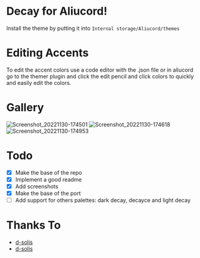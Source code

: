 # Decay for Aliucord!

Install the theme by putting it into `Internal storage/Aliucord/themes`

# Editing Accents

To edit the accent colors use a code editor with the .json file or in aliucord go to the themer plugin and click the edit pencil and click colors to quickly and easily edit the colors.
  
# Gallery

![Screenshot_20221130-174501](https://user-images.githubusercontent.com/43517199/197301912-abd5ccd4-bce2-4a7d-ba1d-d36d5a121449.jpg)
![Screenshot_20221130-174618](https://user-images.githubusercontent.com/43517199/197301916-fe9e28c5-9643-4d60-a10c-0656df08b9f7.jpg)
![Screenshot_20221130-174953](https://user-images.githubusercontent.com/43517199/197301917-de98b21b-72b6-42a0-b710-25b96fabae16.jpg)

# Todo

- [x] Make the base of the repo
- [x] Implement a good readme
- [x] Add screenshots
- [x] Make the base of the port
- [ ] Add support for others palettes: dark decay, decayce and light decay

# Thanks To

- [d-solis](https://github.com/d-solis)
- [d-solis](https://github.com/alphatechnolog)

